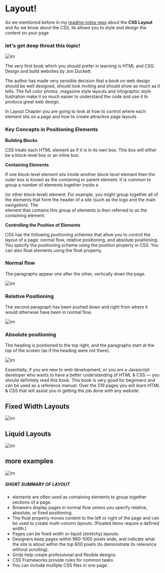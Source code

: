 # Layout! 

 
As we mentioned before in my [reading notes repo](https://github.com/MaramhMohammad/code-201-reading-notes/blob/main/class-04.md) about the **CSS Layout** and As we know about the CSS,
its allows you to style and design the content on your page 

### let's get deep throat this topic!

![im](https://maramhmohammad.github.io/code-201-reading-notes/img/layout.PNG)


The very first book which you should prefer in learning is HTML and CSS: Design and build websites by Jon Duckett.


The author has made very sensible decision that a book on web design should be well designed, should look inviting and should show as much as it tells. The full color photos
,magazine style layouts and infographic style llustration make it so much easier to understand the code and use it to produce great web design.


In Layout Chapter you are going to look at how to control where each element sits on a page and how to create attractive page layouts

### Key Concepts in Positioning Elements

**Building Blocks**

CSS treats each HTML element as if it is in its own box. This box will either be a block-level box or an inline box.

**Containing Elements**

If one block-level element sits inside another block-level element then the outer box is known as the containing or parent element.
It is common to group a number of elements together inside a <div> (or other block-level) element. For example, you might group together all of the elements that form the header of a site (such as the logo and
the main navigation). The <div> element that contains this group of elements is then referred to as the containing element.


**Controlling the Position of Elements**

CSS has the following positioning schemes that allow you to control the layout of a page: normal flow, relative positioning, and absolute positioning. You specify the positioning scheme using the position
property in CSS. You can also float elements using the float property.

### Normal flow 

The paragraphs appear one after the other, vertically down the page.

![im](https://maramhmohammad.github.io/code-201-reading-notes/img/normalflow.PNG)


### Relative Positioning

The second paragraph has been pushed down and right from where it would otherwise have been in normal flow.

![im](https://maramhmohammad.github.io/code-201-reading-notes/img/relativepos.PNG)


### Absolute positioning

The heading is positioned to the top right, and the paragraphs start at the top of the screen (as if the heading were not there).

![im](https://maramhmohammad.github.io/code-201-reading-notes/img/ab.PNG)

Essentially, if you are new to web development, or you are a Javascript developer who wants to have a better understanding of HTML & CSS — you should definitely read this book. 
This book is very good for beginners and can be used as a reference manual.
Over the 519 pages you will learn HTML & CSS that will assist you in getting the job done with any website.


## Fixed Width Layouts

![im](https://maramhmohammad.github.io/code-201-reading-notes/img/fixd.PNG)

## Liquid Layouts

![im](https://maramhmohammad.github.io/code-201-reading-notes/img/liqid.PNG)


## more examples

![im](https://maramhmohammad.github.io/code-201-reading-notes/img/example.PNG)


##### SHORT SUMMARY OF LAYOUT 

- <div> elements are often used as containing elements to group together sections of a page.
- Browsers display pages in normal flow unless you specify relative, absolute, or fixed positioning.
- The float property moves content to the left or right of the page and can be used to create multi-column layouts. (Floated items require a defined width.)
- Pages can be fixed width or liquid (stretchy) layouts.
- Designers keep pages within 960-1000 pixels wide, and indicate what the site is about within the top 600 pixels (to demonstrate its relevance without scrolling).
- Grids help create professional and flexible designs.
- CSS Frameworks provide rules for common tasks.
- You can include multiple CSS files in one page.

